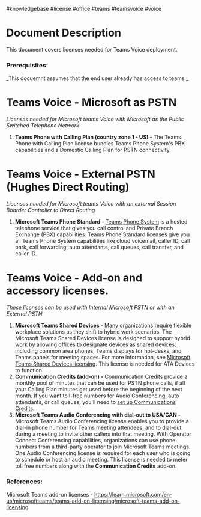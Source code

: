 #knowledgebase  #license #office #teams #teamsvoice #voice 

# Document Description
This document covers licenses needed for Teams Voice deployment. 

### Prerequisites:
_This docuemnt assumes that the end user already has access to teams _

# Teams Voice - Microsoft as PSTN
_Licenses needed for Microsoft teams Voice with Microsoft as the Public Switched Telephone Network_

1. **Teams Phone with Calling Plan (country zone 1 - US) -** The Teams Phone with Calling Plan license bundles Teams Phone System's PBX capabilities and a Domestic Calling Plan for PSTN connectivity.

# Teams Voice - External PSTN (Hughes Direct Routing)
_Licenses needed for Microsoft teams Voice with an external Session Boarder Controller to Direct Routing_

1. **Microsoft Teams Phone Standard -** [Teams Phone System](https://learn.microsoft.com/en-us/microsoftteams/what-is-phone-system-in-office-365) is a hosted telephone service that gives you call control and Private Branch Exchange (PBX) capabilities. Teams Phone Standard licenses give you all Teams Phone System capabilities like cloud voicemail, caller ID, call park, call forwarding, auto attendants, call queues, call transfer, and caller ID.

# Teams Voice - Add-on and accessory licenses.
_These licenses can be used with Internal Microsoft PSTN or with an External PSTN_

1. **Microsoft Teams Shared Devices -** Many organizations require flexible workplace solutions as they shift to hybrid work scenarios. The Microsoft Teams Shared Devices license is designed to support hybrid work by allowing offices to designate devices as shared devices, including common area phones, Teams displays for hot-desks, and Teams panels for meeting spaces. For more information, see [Microsoft Teams Shared Devices licensing](https://learn.microsoft.com/en-us/microsoftteams/teams-add-on-licensing/teams-shared-device-license). This license is needed for ATA Devices to function.
2. **Communication Credits (add-on) -** Communication Credits provide a monthly pool of minutes that can be used for PSTN phone calls, if all your Calling Plan minutes get used before the beginning of the next month. If you want toll-free numbers for Audio Conferencing, auto attendants, or call queues, you'll need to [set up Communications Credits](https://learn.microsoft.com/en-us/microsoftteams/set-up-communications-credits-for-your-organization).
3. **Microsoft Teams Audio Conferencing with dial-out to USA/CAN -** Microsoft Teams Audio Conferencing license enables you to provide a dial-in phone number for Teams meeting attendees, and to dial-out during a meeting to invite other callers into that meeting. With Operator Connect Conferencing capabilities, organizations can use phone numbers from a third-party operator to join Microsoft Teams meetings. One Audio Conferencing license is required for each user who is going to schedule or host an audio meeting. This license is needed to meter toll free numbers along with the **Communication Credits** add-on.

### References:
Microsoft Teams add-on licenses - https://learn.microsoft.com/en-us/microsoftteams/teams-add-on-licensing/microsoft-teams-add-on-licensing
